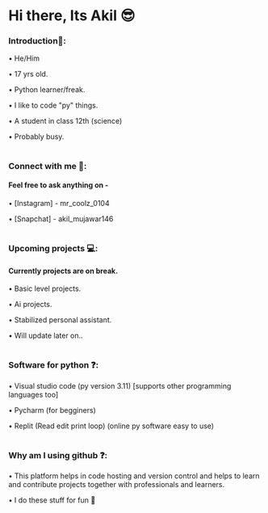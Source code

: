 # Hi there, Its Akil 😎



### Introduction📍:


• He/Him


• 17 yrs old.


• Python learner/freak.


• I like to code "py" things.


• A student in class 12th (science)


• Probably busy.


#


### Connect with me 📲:

####  Feel free to ask anything on -


• [Instagram] - mr_coolz_0104


• [Snapchat] - akil_mujawar146


#




### Upcoming projects 💻:


#### Currently projects are on break.


• Basic level projects.


• Ai projects.


• Stabilized personal assistant.


• Will update later on..


#

### Software for python ❓:

• Visual studio code (py version 3.11) [supports other programming languages too]

• Pycharm (for begginers)


• Replit (Read edit print loop) (online py software easy to use)



#



### Why am I using github ❓:


• This platform helps in code hosting and version control and helps to learn and contribute projects together with professionals and learners.

• I do these stuff for fun 🙂

